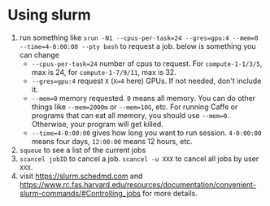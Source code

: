 # Using slurm

1. run something like `srun -N1 --cpus-per-task=24 --gres=gpu:4 --mem=0 --time=4-0:00:00 --pty bash` to request a job. below is something you can change
    * `--cpus-per-task=24` number of cpus to request. For `compute-1-1/3/5`, max is 24, for `compute-1-7/9/11`, max is 32.
    * `--gres=gpu:4` request `X` (`X=4` here) GPUs. If not needed, don't include it.
    * `--mem=0` memory requested. `0` means all memory. You can do other things like `--mem=2000m` or `--mem=10G`, etc. For running Caffe or programs that can eat all memory, you should use `--mem=0`. Otherwise, your program will get killed.
    * `--time=4-0:00:00` gives how long you want to run session. `4-0:00:00` means four days, `12:00:00` means 12 hours, etc.
2. `squeue` to see a list of the current jobs
3. `scancel jobID` to cancel a job. `scancel -u XXX` to cancel all jobs by user `XXX`.
4. visit <https://slurm.schedmd.com> and <https://www.rc.fas.harvard.edu/resources/documentation/convenient-slurm-commands/#Controlling_jobs> for more details.
